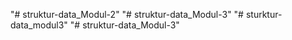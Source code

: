 "# struktur-data_Modul-2" 
"# struktur-data_Modul-3" 
"# sturktur-data_modul3" 
"# struktur-data_Modul-3" 

